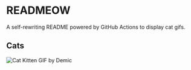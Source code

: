 # READMEOW

A self-rewriting README powered by GitHub Actions to display cat gifs.

## Cats

![Cat Kitten GIF by Demic](https://media1.giphy.com/media/v1.Y2lkPTlhY2QwMmRhdWpuYXE4eTVuemZlZXh0Y3lydG5kbzhjdWp2ZXo1ZmV5cG5udGFnbiZlcD12MV9naWZzX3NlYXJjaCZjdD1n/3oriO0OEd9QIDdllqo/200.gif)

